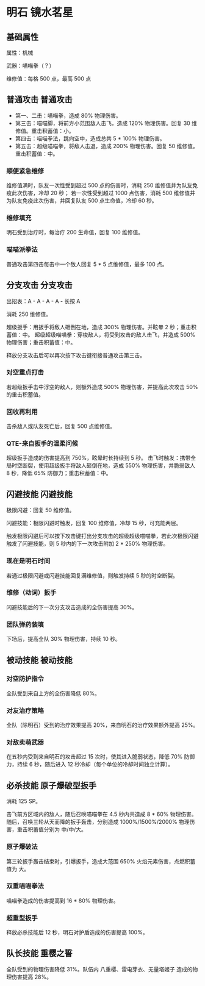 # 明石 镜水茗星

## 基础属性

属性：机械

武器：喵喵拳（？）

维修值：每格 500 点，最高 500 点

## 普通攻击 普通攻击

* 第一、二击：喵喵拳，造成 80% 物理伤害。
* 第三击：喵喵脚，将前方小范围敌人击飞，造成 120% 物理伤害。回复 30 维修值。重击积蓄值：小。
* 第四击：喵喵拳法，跳向空中，造成总共 5 * 100% 物理伤害。
* 第五击：超级喵喵拳，将敌人击退，造成 200% 物理伤害。回复 50 维修值。重击积蓄值：中。

### ~~顺便~~紧急维修

维修值满时，队友一次性受到超过 500 点的伤害时，消耗 250 维修值并为队友免疫此次伤害，冷却 20 秒；
若一次性受到超过 1000 点伤害，消耗 500 维修值并为队友免疫此次伤害，并回复队友 500 点生命值，冷却 60 秒。

### 维修填充

明石受到治疗时，每治疗 200 生命值，回复 100 维修值。

### 喵喵派拳法

普通攻击第四击每击中一个敌人回复 5 * 5 点维修值，最多 100 点。

## 分支攻击 分支攻击

出招表：A - A - A - A - 长按 A

消耗 250 维修值。

超级扳手：用扳手将敌人砸倒在地，造成 300% 物理伤害。并眩晕 2 秒；重击积蓄值：中。
超级超级喵喵拳：穿梭敌人，将受到攻击的敌人击飞，并造成 500% 物理伤害；重击积蓄值：中。

释放分支攻击后可以再次按下攻击键衔接普通攻击第三击。

### 对空重点打击

若超级扳手击中浮空的敌人，则额外造成 500% 物理伤害，并提高此次攻击 50% 的重击积蓄值。

### 回收再利用

击杀敌人或队友死亡后，回复 500 点维修值。

### QTE-来自扳手的温柔问候

超级扳手造成的伤害提高到 750%，眩晕时长持续到 5 秒。
击飞时触发：携带全局时空断裂，使用超级扳手将敌人砸倒在地，造成 550% 物理伤害，并脆弱敌人 8 秒，降低 65% 防御力；重击积蓄值：中。

## 闪避技能 闪避技能

极限闪避：回复 50 维修值。

闪避技能：极限闪避时触发，回复 100 维修值，冷却 15 秒，可充能两层。

触发极限闪避后可以按下攻击键打出分支攻击的超级超级喵喵拳，若此次极限闪避触发了闪避技能，则 5 秒内的下一次攻击附加 2 * 250% 物理伤害。

### 现在是明石时间

若通过极限闪避或闪避技能回复满维修值，则触发持续 5 秒的时空断裂。

### 维修（动词）扳手

闪避技能后的下一次分支攻击造成的全伤害提高 30%。

### 团队弹药装填

下场后，提高全队 30% 物理伤害，持续 10 秒。

## 被动技能 被动技能

### 对空防护指令

全队受到来自上方的全伤害降低 80%。

### 对友治疗策略

全队（除明石）受到的治疗效果提高 20%，来自明石的治疗效果额外提高 25%。

### 对敌卖萌武器

在五秒内受到来自明石的攻击超过 15 次时，使其进入脆弱状态，降低 70% 防御力，持续 6 秒，随后进入 12 秒冷却（每个单位的冷却时间独立计算）。

## 必杀技能 原子爆破型扳手

消耗 125 SP。

击飞前方区域内的敌人，随后召唤喵喵拳在 4.5 秒内共造成 8 * 60% 物理伤害。
随后，召唤三轮从天而降的扳手轰击，分别造成 1000%/1500%/2000% 物理伤害，重击积蓄值分别为 中/中/大。

### 原子爆破法

第三轮扳手轰击结束时，引爆扳手，造成大范围 650% 火焰元素伤害，点燃积蓄值为 大。

### 双重喵喵拳法

喵喵拳造成的伤害提高到 16 * 80% 物理伤害。

### 超重型扳手

释放必杀技能后 12 秒，明石对护盾造成的伤害提高 100%。

## 队长技能 重樱之誓

全队受到的物理伤害降低 31%。队伍内 八重樱、雷电芽衣、无量塔姬子 造成的物理伤害提高 28%。